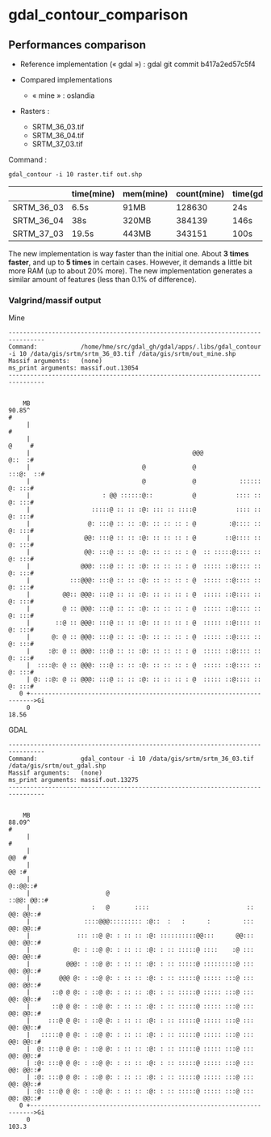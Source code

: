 # gdal_contour_comparison

## Performances comparison

* Reference implementation (« gdal ») : gdal git commit b417a2ed57c5f4

* Compared implementations
  * « mine » : oslandia

* Rasters :
  * SRTM_36_03.tif
  * SRTM_36_04.tif
  * SRTM_37_03.tif

Command : 

```
gdal_contour -i 10 raster.tif out.shp
```
      
|            | time(mine) | mem(mine) | count(mine) | time(gdal) | mem(gdal) | count(gdal) |
|------------|------------|-----------|-------------|------------|-----------|-------------|
| SRTM_36_03 | 6.5s       | 91MB      | 128630      | 24s        | 88MB      | 128529      |
| SRTM_36_04 | 38s        | 320MB     | 384139      | 146s       | 274MB     | 384121      |
| SRTM_37_03 | 19.5s      | 443MB     | 343151      | 100s       | 367MB     | 343143      |


The new implementation is way faster than the initial one. About **3 times faster**, and up to **5 times** in certain cases. However, it demands a little bit more RAM (up to about 20% more).
The new implementation generates a similar amount of features (less than 0.1% of difference).

### Valgrind/massif output

Mine
```
--------------------------------------------------------------------------------
Command:            /home/hme/src/gdal_gh/gdal/apps/.libs/gdal_contour -i 10 /data/gis/srtm/srtm_36_03.tif /data/gis/srtm/out_mine.shp
Massif arguments:   (none)
ms_print arguments: massif.out.13054
--------------------------------------------------------------------------------


    MB
90.85^                                                                       #
     |                                                                       #
     |                                                                 @     #
     |                                             @@@                 @::  :#
     |                               @             @                :::@:  ::#
     |                               @             @            :::::: @: :::#
     |                    : @@ ::::::@::           @           :::: :: @: :::#
     |                 :::::@ :: :: :@: ::: :: ::::@           :::: :: @: :::#
     |                @: :::@ :: :: :@: :: :: :: : @         :@:::: :: @: :::#
     |               @@: :::@ :: :: :@: :: :: :: : @        ::@:::: :: @: :::#
     |               @@: :::@ :: :: :@: :: :: :: : @  :: :::::@:::: :: @: :::#
     |              @@@: :::@ :: :: :@: :: :: :: : @  ::::: ::@:::: :: @: :::#
     |           :::@@@: :::@ :: :: :@: :: :: :: : @  ::::: ::@:::: :: @: :::#
     |         @@:: @@@: :::@ :: :: :@: :: :: :: : @  ::::: ::@:::: :: @: :::#
     |         @ :: @@@: :::@ :: :: :@: :: :: :: : @  ::::: ::@:::: :: @: :::#
     |       ::@ :: @@@: :::@ :: :: :@: :: :: :: : @  ::::: ::@:::: :: @: :::#
     |      @: @ :: @@@: :::@ :: :: :@: :: :: :: : @  ::::: ::@:::: :: @: :::#
     |     :@: @ :: @@@: :::@ :: :: :@: :: :: :: : @  ::::: ::@:::: :: @: :::#
     |  ::::@: @ :: @@@: :::@ :: :: :@: :: :: :: : @  ::::: ::@:::: :: @: :::#
     | @: ::@: @ :: @@@: :::@ :: :: :@: :: :: :: : @  ::::: ::@:::: :: @: :::#
   0 +----------------------------------------------------------------------->Gi
     0                                                                   18.56
```

GDAL
```
--------------------------------------------------------------------------------
Command:            gdal_contour -i 10 /data/gis/srtm/srtm_36_03.tif /data/gis/srtm/out_gdal.shp
Massif arguments:   (none)
ms_print arguments: massif.out.13275
--------------------------------------------------------------------------------


    MB
88.09^                                                                       #
     |                                                                       #
     |                                                                   @@  #
     |                                                                   @@ :#
     |                                                                @::@@::#
     |                     @                                       ::@@: @@::#
     |                 :   @       ::::                           :: @@: @@::#
     |               ::::@@@::::::::: :@::  :   :      :         ::: @@: @@::#
     |             ::: ::@ @: : :: :: :@: ::::::::::@@:::      @@::: @@: @@::#
     |            @: : ::@ @: : :: :: :@: : :: :::::@ ::::    :@ ::: @@: @@::#
     |          @@@: : ::@ @: : :: :: :@: : :: :::::@ :::::::::@ ::: @@: @@::#
     |        @@@ @: : ::@ @: : :: :: :@: : :: :::::@ ::::: :::@ ::: @@: @@::#
     |      ::@ @ @: : ::@ @: : :: :: :@: : :: :::::@ ::::: :::@ ::: @@: @@::#
     |      ::@ @ @: : ::@ @: : :: :: :@: : :: :::::@ ::::: :::@ ::: @@: @@::#
     |     :::@ @ @: : ::@ @: : :: :: :@: : :: :::::@ ::::: :::@ ::: @@: @@::#
     |   :::::@ @ @: : ::@ @: : :: :: :@: : :: :::::@ ::::: :::@ ::: @@: @@::#
     |  @: :::@ @ @: : ::@ @: : :: :: :@: : :: :::::@ ::::: :::@ ::: @@: @@::#
     | :@: :::@ @ @: : ::@ @: : :: :: :@: : :: :::::@ ::::: :::@ ::: @@: @@::#
     | :@: :::@ @ @: : ::@ @: : :: :: :@: : :: :::::@ ::::: :::@ ::: @@: @@::#
     | :@: :::@ @ @: : ::@ @: : :: :: :@: : :: :::::@ ::::: :::@ ::: @@: @@::#
   0 +----------------------------------------------------------------------->Gi
     0                                                                   103.3
```


